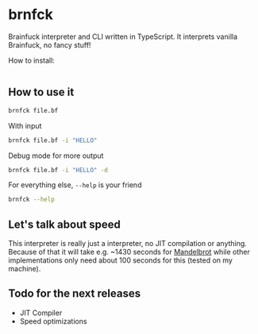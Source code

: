 # brnfck
Brainfuck interpreter and CLI written in TypeScript. It interprets vanilla Brainfuck, no fancy stuff!

How to install:
```bash

```

## How to use it
```bash
brnfck file.bf
```
With input
```bash
brnfck file.bf -i "HELLO"
```
Debug mode for more output
```bash
brnfck file.bf -i "HELLO" -d
```
For everything else, `--help` is your friend
```bash
brnfck --help
```

## Let's talk about speed
This interpreter is really just a interpreter, no JIT compilation or anything. Because of that it will take e.g. ~1430 seconds for [Mandelbrot](http://esoteric.sange.fi/brainfuck/bf-source/prog/mandelbrot.b) while other implementations only need about 100 seconds for this (tested on my machine).

## Todo for the next releases
- JIT Compiler
- Speed optimizations